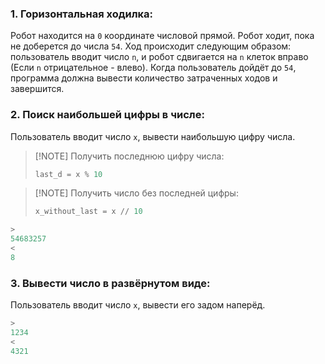 ### 1. Горизонтальная ходилка:
Робот находится на `0` координате числовой прямой. Робот ходит, пока не доберется до числа `54`. Ход происходит следующим образом: пользователь вводит число `n`, и робот сдвигается на `n` клеток вправо (Если `n` отрицательное - влево). Когда пользователь дойдёт до `54`, программа должна вывести количество затраченных ходов и завершится.
### 2. Поиск наибольшей цифры в числе:
Пользователь вводит число `x`, вывести наибольшую цифру числа.

> [!NOTE] Получить последнюю цифру числа:
> ```python
> last_d = x % 10
> ```

> [!NOTE] Получить число без последней цифры:
> ```python
> x_without_last = x // 10
> ```

```cpp
>
54683257
<
8
```
### 3. Вывести число в развёрнутом виде:
Пользователь вводит число `x`, вывести его задом наперёд.
```cpp
> 
1234
< 
4321
```